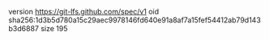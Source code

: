 version https://git-lfs.github.com/spec/v1
oid sha256:1d3b5d780a15c29aec9978146fd640e91a8af7a15fef54412ab79d143b3d6887
size 195
